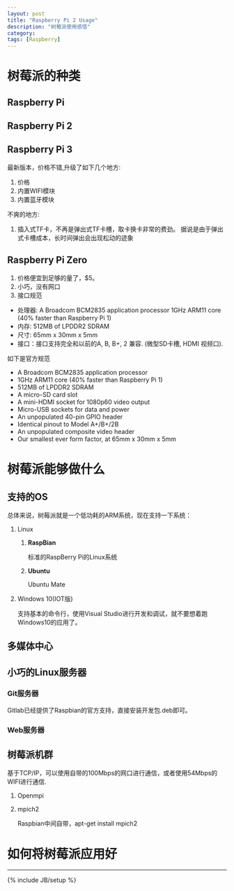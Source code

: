 ```yaml
---
layout: post
title: "Raspberry Pi 2 Usage"
description: "树莓派使用感悟"
category: 
tags: [Raspberry]
---
```

# 树莓派的种类

## Raspberry Pi

## Raspberry Pi 2

## Raspberry Pi 3

最新版本，价格不错,升级了如下几个地方:

1. 价格
1. 内置WIFI模块
1. 内置蓝牙模块

不爽的地方:

1. 插入式TF卡，不再是弹出式TF卡槽，取卡换卡非常的费劲。
据说是由于弹出式卡槽成本，长时间弹出会出现松动的迹象

## Raspberry Pi Zero
1. 价格便宜到足够的量了，$5。
1. 小巧，没有网口
1. 接口规范
* 处理器: A Broadcom BCM2835 application processor 1GHz ARM11 core (40% faster than Raspberry Pi 1)
* 内存: 512MB of LPDDR2 SDRAM
* 尺寸: 65mm x 30mm x 5mm
* 接口：接口支持完全和以前的A, B, B+, 2 兼容. (微型SD卡槽, HDMI 视频口).

如下是官方规范

* A Broadcom BCM2835 application processor
* 1GHz ARM11 core (40% faster than Raspberry Pi 1)
* 512MB of LPDDR2 SDRAM
* A micro-SD card slot
* A mini-HDMI socket for 1080p60 video output
* Micro-USB sockets for data and power
* An unpopulated 40-pin GPIO header
* Identical pinout to Model A+/B+/2B
* An unpopulated composite video header
* Our smallest ever form factor, at 65mm x 30mm x 5mm

# 树莓派能够做什么

## 支持的OS
总体来说，树莓派就是一个低功耗的ARM系统，现在支持一下系统：

1. Linux
	1. **RaspBian**

		标准的RaspBerry Pi的Linux系统

	1. **Ubuntu**

		Ubuntu Mate

1. Windows 10(IOT版)

	支持基本的命令行，使用Visual Studio进行开发和调试，就不要想着跑Windows10的应用了。


## 多媒体中心

## 小巧的Linux服务器

### Git服务器
Gitlab已经提供了Raspbian的官方支持，直接安装开发包.deb即可。

### Web服务器

## 树莓派机群

基于TCP/IP，可以使用自带的100Mbps的网口进行通信，或者使用54Mbps的WIFI进行通信.

1. Openmpi

1. mpich2

	Raspbian中间自带，apt-get install mpich2

# 如何将树莓派应用好

---
{% include JB/setup %}
